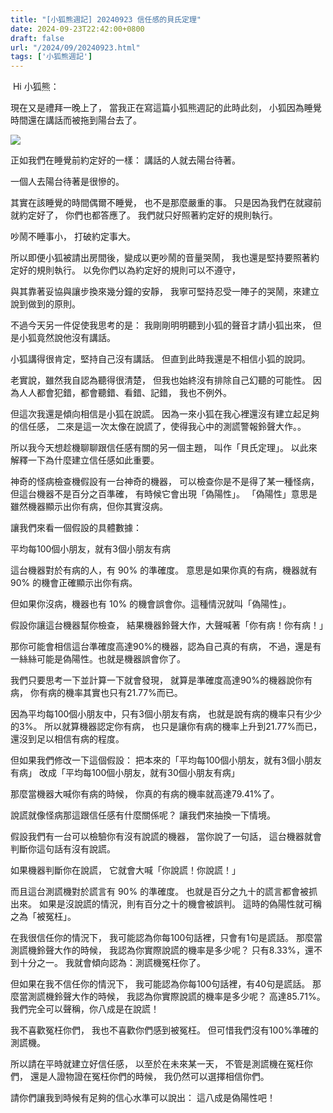 ```yaml
---
title: "[小狐熊週記] 20240923 信任感的貝氏定理"
date: 2024-09-23T22:42:00+0800
draft: false
url: "/2024/09/20240923.html"
tags: ['小狐熊週記']
---
```


 Hi 小狐熊：

現在又是禮拜一晚上了，
當我正在寫這篇小狐熊週記的此時此刻，
小狐因為睡覺時間還在講話而被拖到陽台去了。




![](https://blogger.googleusercontent.com/img/a/AVvXsEi1u_0lu-G6YCysbVeKHwK6MJCRMe6rTmiWghas3fxXfdBm5wxVdGP6ynxH3YJpHJgjaAl78_SjzGA9dbPN9nZnsJb-cKoRV1iSagRSTtWZG23caGR0FUriFHXhV_Wo-VGP_jxDE22oUGoMxhCXH_wKi3065_fCBFrwKxjzcI_rDyHjNcByqGSN7rfgpnI)



正如我們在睡覺前約定好的一樣：
講話的人就去陽台待著。

一個人去陽台待著是很慘的。

其實在該睡覺的時間偶爾不睡覺，
也不是那麼嚴重的事。
只是因為我們在就寢前就約定好了，
你們也都答應了。
我們就只好照著約定好的規則執行。

吵鬧不睡事小，
打破約定事大。

所以即便小狐被請出房間後，變成以更吵鬧的音量哭鬧，
我也還是堅持要照著約定好的規則執行。
以免你們以為約定好的規則可以不遵守，

與其靠著妥協與讓步換來幾分鐘的安靜，
我寧可堅持忍受一陣子的哭鬧，來建立說到做到的原則。

不過今天另一件促使我思考的是：
我剛剛明明聽到小狐的聲音才請小狐出來，
但是小狐竟然說他沒有講話。

小狐講得很肯定，堅持自己沒有講話。
但直到此時我還是不相信小狐的說詞。

老實說，雖然我自認為聽得很清楚，
但我也始終沒有排除自己幻聽的可能性。
因為人人都會犯錯，都會聽錯、看錯、記錯，
我也不例外。

但這次我還是傾向相信是小狐在說謊。
因為一來小狐在我心裡還沒有建立起足夠的信任感，
二來是這一次太像在說謊了，使得我心中的測謊警報鈴聲大作。。

所以我今天想趁機聊聊跟信任感有關的另一個主題，
叫作「貝氏定理」。
以此來解釋一下為什麼建立信任感如此重要。

神奇的怪病檢查機假設有一台神奇的機器，
可以檢查你是不是得了某一種怪病，
但這台機器不是百分之百準確，
有時候它會出現「偽陽性」。
「偽陽性」意思是雖然機器顯示出你有病，但你其實沒病。

讓我們來看一個假設的具體數據：

平均每100個小朋友，就有3個小朋友有病

這台機器對於有病的人，有 90% 的準確度。
意思是如果你真的有病，機器就有 90% 的機會正確顯示出你有病。

但如果你沒病，機器也有 10% 的機會誤會你。這種情況就叫「偽陽性」。

假設你讓這台機器幫你檢查， 
結果機器鈴聲大作，大聲喊著「你有病！你有病！」 

那你可能會相信這台準確度高達90%的機器，認為自己真的有病， 
不過，還是有一絲絲可能是偽陽性。也就是機器誤會你了。 

我們只要思考一下並計算一下就會發現， 
就算是準確度高達90%的機器說你有病， 
你有病的機率其實也只有21.77%而已。 

因為平均每100個小朋友中，只有3個小朋友有病，
也就是說有病的機率只有少少的3%。 
所以就算機器認定你有病， 
也只是讓你有病的機率上升到21.77%而已， 
還沒到足以相信有病的程度。 

但如果我們修改一下這個假設： 
把本來的「平均每100個小朋友，就有3個小朋友有病」 
改成「平均每100個小朋友，就有30個小朋友有病」 

那麼當機器大喊你有病的時候， 
你真的有病的機率就高達79.41%了。 


說謊就像怪病那這跟信任感有什麼關係呢？ 
讓我們來抽換一下情境。 

假設我們有一台可以檢驗你有沒有說謊的機器， 
當你說了一句話， 
這台機器就會判斷你這句話有沒有說謊。 

如果機器判斷你在說謊， 
它就會大喊「你說謊！你說謊！」 

而且這台測謊機對於謊言有 90% 的準確度。 
也就是百分之九十的謊言都會被抓出來。 
如果是沒說謊的情況，則有百分之十的機會被誤判。 
這時的偽陽性就可稱之為「被冤枉」。 

在我很信任你的情況下， 
我可能認為你每100句話裡，只會有1句是謊話。 
那麼當測謊機鈴聲大作的時候， 
我認為你實際說謊的機率是多少呢？ 
只有8.33%，還不到十分之一。 
我就會傾向認為：測謊機冤枉你了。 

但如果在我不信任你的情況下， 
我可能認為你每100句話裡，有40句是謊話。 
那麼當測謊機鈴聲大作的時候， 
我認為你實際說謊的機率是多少呢？ 
高達85.71%。 
我們完全可以聲稱，你八成是在說謊！ 

我不喜歡冤枉你們， 
我也不喜歡你們感到被冤枉。 
但可惜我們沒有100%準確的測謊機。 

所以請在平時就建立好信任感， 
以至於在未來某一天， 
不管是測謊機在冤枉你們， 
還是人證物證在冤枉你們的時候， 
我仍然可以選擇相信你們。 

請你們讓我到時候有足夠的信心水準可以說出： 
這八成是偽陽性吧！


